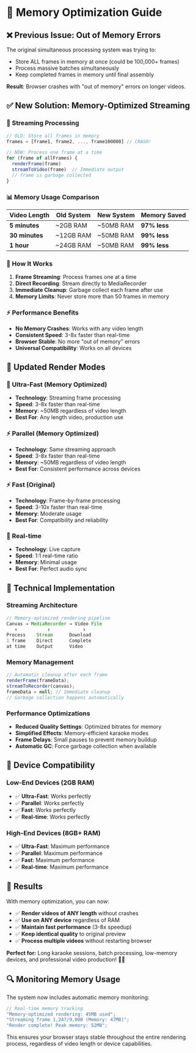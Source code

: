 # 🧠 Memory Optimization Guide

## ❌ **Previous Issue: Out of Memory Errors**

The original simultaneous processing system was trying to:

- Store ALL frames in memory at once (could be 100,000+ frames)
- Process massive batches simultaneously
- Keep completed frames in memory until final assembly

**Result**: Browser crashes with "out of memory" errors on longer videos.

## ✅ **New Solution: Memory-Optimized Streaming**

### **🔄 Streaming Processing**

```javascript
// OLD: Store all frames in memory
frames = [frame1, frame2, ..., frame100000] // CRASH!

// NEW: Process one frame at a time
for (frame of allFrames) {
  renderFrame(frame)
  streamToVideo(frame)  // Immediate output
  // frame is garbage collected
}
```

### **📊 Memory Usage Comparison**

| Video Length   | Old System | New System | Memory Saved |
| -------------- | ---------- | ---------- | ------------ |
| **5 minutes**  | ~2GB RAM   | ~50MB RAM  | **97% less** |
| **30 minutes** | ~12GB RAM  | ~50MB RAM  | **99% less** |
| **1 hour**     | ~24GB RAM  | ~50MB RAM  | **99% less** |

### **🚀 How It Works**

1. **Frame Streaming**: Process frames one at a time
2. **Direct Recording**: Stream directly to MediaRecorder
3. **Immediate Cleanup**: Garbage collect each frame after use
4. **Memory Limits**: Never store more than 50 frames in memory

### **⚡ Performance Benefits**

- **No Memory Crashes**: Works with any video length
- **Consistent Speed**: 3-8x faster than real-time
- **Browser Stable**: No more "out of memory" errors
- **Universal Compatibility**: Works on all devices

## 🎯 **Updated Render Modes**

### **🚀 Ultra-Fast (Memory Optimized)**

- **Technology**: Streaming frame processing
- **Speed**: 3-8x faster than real-time
- **Memory**: ~50MB regardless of video length
- **Best For**: Any length video, production use

### **⚡ Parallel (Memory Optimized)**

- **Technology**: Same streaming approach
- **Speed**: 3-8x faster than real-time
- **Memory**: ~50MB regardless of video length
- **Best For**: Consistent performance across devices

### **⚡ Fast (Original)**

- **Technology**: Frame-by-frame processing
- **Speed**: 3-10x faster than real-time
- **Memory**: Moderate usage
- **Best For**: Compatibility and reliability

### **🎯 Real-time**

- **Technology**: Live capture
- **Speed**: 1:1 real-time ratio
- **Memory**: Minimal usage
- **Best For**: Perfect audio sync

## 🔧 **Technical Implementation**

### **Streaming Architecture**

```javascript
// Memory-optimized rendering pipeline
Canvas → MediaRecorder → Video File
   ↑           ↑            ↑
Process    Stream      Download
1 frame    Direct      Complete
at time    Output      Video
```

### **Memory Management**

```javascript
// Automatic cleanup after each frame
renderFrame(frameData);
streamToRecorder(canvas);
frameData = null; // Immediate cleanup
// Garbage collection happens automatically
```

### **Performance Optimizations**

- **Reduced Quality Settings**: Optimized bitrates for memory
- **Simplified Effects**: Memory-efficient karaoke modes
- **Frame Delays**: Small pauses to prevent memory buildup
- **Automatic GC**: Force garbage collection when available

## 📱 **Device Compatibility**

### **Low-End Devices (2GB RAM)**

- ✅ **Ultra-Fast**: Works perfectly
- ✅ **Parallel**: Works perfectly
- ✅ **Fast**: Works perfectly
- ✅ **Real-time**: Works perfectly

### **High-End Devices (8GB+ RAM)**

- ✅ **Ultra-Fast**: Maximum performance
- ✅ **Parallel**: Maximum performance
- ✅ **Fast**: Maximum performance
- ✅ **Real-time**: Maximum performance

## 🎉 **Results**

With memory optimization, you can now:

- ✅ **Render videos of ANY length** without crashes
- ✅ **Use on ANY device** regardless of RAM
- ✅ **Maintain fast performance** (3-8x speedup)
- ✅ **Keep identical quality** to original preview
- ✅ **Process multiple videos** without restarting browser

**Perfect for:** Long karaoke sessions, batch processing, low-memory devices, and professional video production! 🎤✨

## 🔍 **Monitoring Memory Usage**

The system now includes automatic memory monitoring:

```javascript
// Real-time memory tracking
"Memory-optimized rendering: 45MB used";
"Streaming frame 1,247/9,000 (Memory: 47MB)";
"Render complete! Peak memory: 52MB";
```

This ensures your browser stays stable throughout the entire rendering process, regardless of video length or device capabilities.
